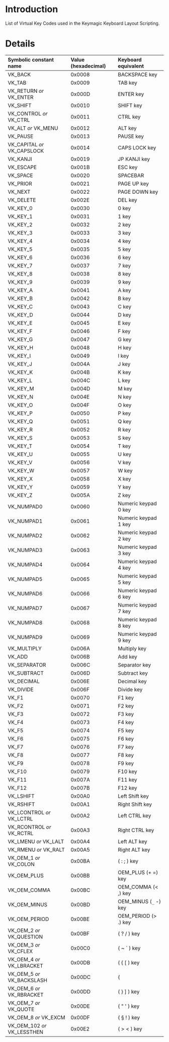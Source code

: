 # Introduction #

List of Virtual Key Codes used in the Keymagic Keyboard Layout Scripting.


# Details #

| **Symbolic constant name** | **Value (hexadecimal)** | **Keyboard equivalent**|
|:---------------------------|:------------------------|:-----------------------|
| VK\_BACK                   | 0x0008                  | BACKSPACE key          |
| VK\_TAB                    | 0x0009                  | TAB key                |
| VK\_RETURN _or_ VK\_ENTER  | 0x000D                  | ENTER key              |
| VK\_SHIFT                  | 0x0010                  | SHIFT key              |
| VK\_CONTROL _or_ VK\_CTRL  | 0x0011                  | CTRL key               |
| VK\_ALT _or_ VK\_MENU      | 0x0012                  | ALT key                |
| VK\_PAUSE                  | 0x0013                  | PAUSE key              |
| VK\_CAPITAL _or_ VK\_CAPSLOCK | 0x0014                  | CAPS LOCK key          |
| VK\_KANJI                  | 0x0019                  | JP KANJI key           |
| VK\_ESCAPE                 | 0x001B                  | ESC key                |
| VK\_SPACE                  | 0x0020                  | SPACEBAR               |
| VK\_PRIOR                  | 0x0021                  | PAGE UP key            |
| VK\_NEXT                   | 0x0022                  | PAGE DOWN key          |
| VK\_DELETE                 | 0x002E                  | DEL key                |
| VK\_KEY\_0                 | 0x0030                  | 0 key                  |
| VK\_KEY\_1                 | 0x0031                  | 1 key                  |
| VK\_KEY\_2                 | 0x0032                  | 2 key                  |
| VK\_KEY\_3                 | 0x0033                  | 3 key                  |
| VK\_KEY\_4                 | 0x0034                  | 4 key                  |
| VK\_KEY\_5                 | 0x0035                  | 5 key                  |
| VK\_KEY\_6                 | 0x0036                  | 6 key                  |
| VK\_KEY\_7                 | 0x0037                  | 7 key                  |
| VK\_KEY\_8                 | 0x0038                  | 8 key                  |
| VK\_KEY\_9                 | 0x0039                  | 9 key                  |
| VK\_KEY\_A                 | 0x0041                  | A key                  |
| VK\_KEY\_B                 | 0x0042                  | B key                  |
| VK\_KEY\_C                 | 0x0043                  | C key                  |
| VK\_KEY\_D                 | 0x0044                  | D key                  |
| VK\_KEY\_E                 | 0x0045                  | E key                  |
| VK\_KEY\_F                 | 0x0046                  | F key                  |
| VK\_KEY\_G                 | 0x0047                  | G key                  |
| VK\_KEY\_H                 | 0x0048                  | H key                  |
| VK\_KEY\_I                 | 0x0049                  | I key                  |
| VK\_KEY\_J                 | 0x004A                  | J key                  |
| VK\_KEY\_K                 | 0x004B                  | K key                  |
| VK\_KEY\_L                 | 0x004C                  | L key                  |
| VK\_KEY\_M                 | 0x004D                  | M key                  |
| VK\_KEY\_N                 | 0x004E                  | N key                  |
| VK\_KEY\_O                 | 0x004F                  | O key                  |
| VK\_KEY\_P                 | 0x0050                  | P key                  |
| VK\_KEY\_Q                 | 0x0051                  | Q key                  |
| VK\_KEY\_R                 | 0x0052                  | R key                  |
| VK\_KEY\_S                 | 0x0053                  | S key                  |
| VK\_KEY\_T                 | 0x0054                  | T key                  |
| VK\_KEY\_U                 | 0x0055                  | U key                  |
| VK\_KEY\_V                 | 0x0056                  | V key                  |
| VK\_KEY\_W                 | 0x0057                  | W key                  |
| VK\_KEY\_X                 | 0x0058                  | X key                  |
| VK\_KEY\_Y                 | 0x0059                  | Y key                  |
| VK\_KEY\_Z                 | 0x005A                  | Z key                  |
| VK\_NUMPAD0                | 0x0060                  | Numeric keypad 0 key   |
| VK\_NUMPAD1                | 0x0061                  | Numeric keypad 1 key   |
| VK\_NUMPAD2                | 0x0062                  | Numeric keypad 2 key   |
| VK\_NUMPAD3                | 0x0063                  | Numeric keypad 3 key   |
| VK\_NUMPAD4                | 0x0064                  | Numeric keypad 4 key   |
| VK\_NUMPAD5                | 0x0065                  | Numeric keypad 5 key   |
| VK\_NUMPAD6                | 0x0066                  | Numeric keypad 6 key   |
| VK\_NUMPAD7                | 0x0067                  | Numeric keypad 7 key   |
| VK\_NUMPAD8                | 0x0068                  | Numeric keypad 8 key   |
| VK\_NUMPAD9                | 0x0069                  | Numeric keypad 9 key   |
| VK\_MULTIPLY               | 0x006A                  | Multiply key           |
| VK\_ADD                    | 0x006B                  | Add key                |
| VK\_SEPARATOR              | 0x006C                  | Separator key          |
| VK\_SUBTRACT               | 0x006D                  | Subtract key           |
| VK\_DECIMAL                | 0x006E                  | Decimal key            |
| VK\_DIVIDE                 | 0x006F                  | Divide key             |
| VK\_F1                     | 0x0070                  | F1 key                 |
| VK\_F2                     | 0x0071                  | F2 key                 |
| VK\_F3                     | 0x0072                  | F3 key                 |
| VK\_F4                     | 0x0073                  | F4 key                 |
| VK\_F5                     | 0x0074                  | F5 key                 |
| VK\_F6                     | 0x0075                  | F6 key                 |
| VK\_F7                     | 0x0076                  | F7 key                 |
| VK\_F8                     | 0x0077                  | F8 key                 |
| VK\_F9                     | 0x0078                  | F9 key                 |
| VK\_F10                    | 0x0079                  | F10 key                |
| VK\_F11                    | 0x007A                  | F11 key                |
| VK\_F12                    | 0x007B                  | F12 key                |
| VK\_LSHIFT                 | 0x00A0                  | Left Shift key         |
| VK\_RSHIFT                 | 0x00A1                  | Right Shift key        |
| VK\_LCONTROL _or_ VK\_LCTRL | 0x00A2                  | Left CTRL key          |
| VK\_RCONTROL _or_ VK\_RCTRL | 0x00A3                  | Right CTRL key         |
| VK\_LMENU _or_ VK\_LALT    | 0x00A4                  | Left ALT key           |
| VK\_RMENU _or_ VK\_RALT    | 0x00A5                  | Right ALT key          |
| VK\_OEM\_1 _or_ VK\_COLON  | 0x00BA                  | ( : ; ) key            |
| VK\_OEM\_PLUS              | 0x00BB                  | OEM\_PLUS (+ =) key    |
| VK\_OEM\_COMMA             | 0x00BC                  | OEM\_COMMA (< ,) key   |
| VK\_OEM\_MINUS             | 0x00BD                  | OEM\_MINUS (`_` -) key |
| VK\_OEM\_PERIOD            | 0x00BE                  | OEM\_PERIOD (> .) key  |
| VK\_OEM\_2 _or_ VK\_QUESTION | 0x00BF                  | ( ? / ) key            |
| VK\_OEM\_3 _or_ VK\_CFLEX  | 0x00C0                  | ( ~ ` ) key            |
| VK\_OEM\_4 _or_ VK\_LBRACKET | 0x00DB                  | ( { [ ) key            |
| VK\_OEM\_5 _or_ VK\_BACKSLASH | 0x00DC                  | ( | \ ) key            |
| VK\_OEM\_6 _or_ VK\_RBRACKET | 0x00DD                  | ( } ] ) key            |
| VK\_OEM\_7 _or_ VK\_QUOTE  | 0x00DE                  | ( " ' ) key            |
| VK\_OEM\_8 _or_ VK\_EXCM   | 0x00DF                  | ( § ! ) key            |
| VK\_OEM\_102 _or_ VK\_LESSTHEN | 0x00E2                  | ( > < ) key            |
